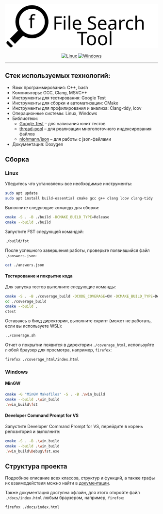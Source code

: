 <p align="center">
    <img src="./logo.svg"/>
</p>

<p align="center">
    <a href="https://github.com/Slava2001/fst/actions/workflows/build_linux.yml">
        <img src="https://github.com/Slava2001/fst/actions/workflows/build_linux.yml/badge.svg" alt="Linux" />
    </a>
    <a href="https://github.com/Slava2001/fst/actions/workflows/build_windows.yml">
        <img src="https://github.com/Slava2001/fst/actions/workflows/build_windows.yml/badge.svg" alt="Windows" />
    </a>
</p>

---

## Стек используемых технологий:

 - Язык программирования: C++, bash
 - Компиляторы: GCC, Clang, MSVC++
 - Инструменты для тестирования: Google Test
 - Инструменты для сборки и автоматизации: CMake
 - Инструменты для профилирования и анализа: Clang-tidy, lcov
 - Операционные системы: Linux, Windows
 - Библиотеки:
   - [Google Test](https://github.com/google/googletest) – для написания юнит тестов
   - [thread-pool](https://github.com/bshoshany/thread-pool) – для реализации многопоточного индексирования файлов
   - [nlohmann/json](https://github.com/nlohmann/json/) – для работы c json-файлами
 - Документация: Doxygen

## Сборка
### Linux

Убедитесь что установлены все необходимые инструменты:

```sh
sudo apt update
sudo apt install build-essential cmake gcc g++ clang lcov clang-tidy
```

Выполните следующие команды для сборки:

```sh
cmake -S . -B ./build -DCMAKE_BUILD_TYPE=Release
cmake --build ./build
```

Запустите FST следующей командой:

```sh
./build/fst
```

После успешного завершения работы, проверьте появившийся файл `./answers.json`:

```sh
cat ./answers.json
```


#### Тестирование и покрытие кода

Для запуска тестов выполните следующие команды:

```sh
cmake -S . -B ./coverage_build -DCODE_COVERAGE=ON -DCMAKE_BUILD_TYPE=Debug
cd ./coverage_build
cmake --build .
ctest
```

Оставаясь в билд директории, выполните скрипт (может не работать, если вы используете WSL):
```sh
../coverage.sh
```

Отчет о покрытии появится в директории `./coverage_html`, используйте любой браузер для просмотра, например, `firefox`:

```sh
firefox ./coverage_html/index.html
```

### Windows

#### MinGW

```sh
cmake -G "MinGW Makefiles" -S . -B .\win_build
cmake --build .\win_build
.\win_build\fst
```

#### Developer Command Prompt for VS

Запустите Developer Command Prompt for VS, перейдите в корень репозитория и выполните:

```sh
cmake -S . -B .\win_build
cmake --build .\win_build
.\win_build\Debug\fst.exe
```

## Структура проекта

Подробное описание всех классов, структур и функций, а также графы их взаимодействия можно найти в [документации](https://slava2001.github.io/fst/index.html).

Также документация доступна офлайн, для этого откройте файл `./docs/index.html` любым браузером, например, `firefox`:

```sh
firefox ./docs/index.html
```
